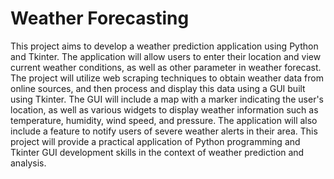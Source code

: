 # Weather Forecasting
This project aims to develop a weather prediction application using Python and
Tkinter. The application will allow users to enter their location and view
current weather conditions, as well as other parameter in weather forecast. The
project will utilize web scraping techniques to obtain weather data from online
sources, and then process and display this data using a GUI built using Tkinter.
The GUI will include a map with a marker indicating the user's location, as
well as various widgets to display weather information such as temperature,
humidity, wind speed, and pressure. The application will also include a feature
to notify users of severe weather alerts in their area. This project will provide a
practical application of Python programming and Tkinter GUI development
skills in the context of weather prediction and analysis.
